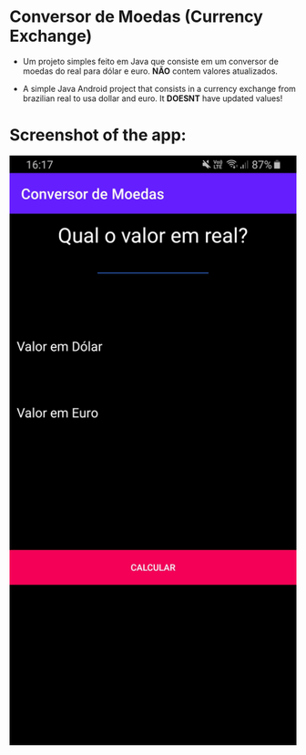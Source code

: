 # Conversor de Moedas (Currency Exchange)

- Um projeto simples feito em Java que consiste em um conversor de moedas do real para dólar e euro. **__NÃO__** contem valores atualizados.

- A simple Java Android project that consists in a currency exchange from brazilian real to usa dollar and euro. It **__DOESNT__** have updated values!

# Screenshot of the app:

<img src="https://github.com/juaumzineo/ConversorDeMoedas/blob/master/screenshot.jpg" width="600">
